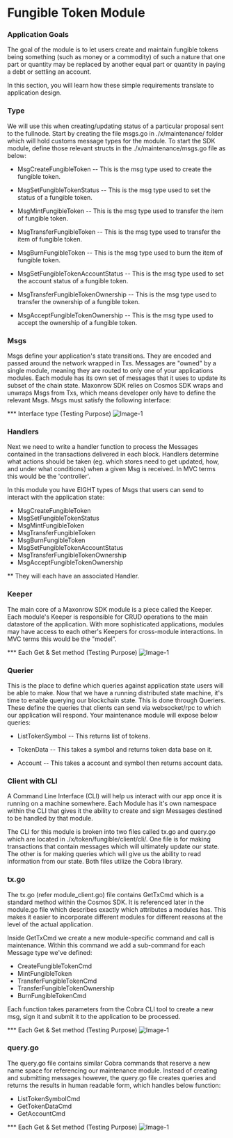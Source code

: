 # Fungible Token Module


### Application Goals
The goal of the module is to let users create and maintain fungible tokens being something (such as money or a commodity) of such a nature that one part or quantity may be replaced by another equal part or quantity in paying a debt or settling an account.

In this section, you will learn how these simple requirements translate to application design.

### Type

We will use this when creating/updating status of a particular proposal sent to the fullnode. 
Start by creating the file msgs.go in ./x/maintenance/ folder which 
will hold customs message types for the module.
To start the SDK module, define those relevant structs in the ./x/maintenance/msgs.go file as below:

* MsgCreateFungibleToken
-- This is the msg type used to create the fungible token.  

* MsgSetFungibleTokenStatus
-- This is the msg type used to set the status of a fungible token.  

* MsgMintFungibleToken
-- This is the msg type used to transfer the item of fungible token.  

* MsgTransferFungibleToken
-- This is the msg type used to transfer the item of fungible token. 

* MsgBurnFungibleToken
-- This is the msg type used to burn the item of fungible token. 

* MsgSetFungibleTokenAccountStatus
-- This is the msg type used to set the account status of a fungible token. 

* MsgTransferFungibleTokenOwnership
-- This is the msg type used to transfer the ownership of a fungible token. 

* MsgAcceptFungibleTokenOwnership
-- This is the msg type used to accept the ownership of a fungible token. 



### Msgs

Msgs define your application's state transitions. 
They are encoded and passed around the network wrapped in Txs. 
Messages are "owned" by a single module, meaning they are routed to only one of your applications modules. 
Each module has its own set of messages that it uses to update its subset of the chain state. 
Maxonrow SDK relies on Cosmos SDK wraps and unwraps Msgs from Txs, which means developer only have to define the relevant Msgs. 
Msgs must satisfy the following interface:

*** Interface type (Testing Purpose)
![Image-1](pic001.png)  


### Handlers

Next we need to write a handler function to process the Messages contained 
in the transactions delivered in each block. 
Handlers determine what actions should be taken (eg. which stores need to get updated, how, and under what conditions) 
when a given Msg is received. In MVC terms this would be the 'controller'.

In this module you have EIGHT types of Msgs that users 
can send to interact with the application state: 

* MsgCreateFungibleToken
* MsgSetFungibleTokenStatus
* MsgMintFungibleToken
* MsgTransferFungibleToken
* MsgBurnFungibleToken
* MsgSetFungibleTokenAccountStatus
* MsgTransferFungibleTokenOwnership
* MsgAcceptFungibleTokenOwnership

** They will each have an associated Handler.


### Keeper

The main core of a Maxonrow SDK module is a piece called the Keeper. 
Each module's Keeper is responsible for CRUD operations to the main datastore of the application. 
With more sophisticated applications, modules may have access to each other's Keepers 
for cross-module interactions. In MVC terms this would be the "model". 

*** Each Get & Set method (Testing Purpose)
![Image-1](pic001.png)  


### Querier

This is the place to define which queries against application state users will be able to make. 
Now that we have a running distributed state machine, it's time to enable querying our blockchain state. 
This is done through Queriers. 
These define the queries that clients can send via websocket/rpc to which our application will respond. 
Your maintenance module will expose below queries:

* ListTokenSymbol
-- This returns list of tokens.

* TokenData
-- This takes a symbol and returns token data base on it.

* Account
-- This takes a account and symbol then returns account data.


### Client with CLI  
A Command Line Interface (CLI) will help us interact with our app once it is running on a machine somewhere. Each Module has it's own namespace within the CLI that gives it the ability to create and sign Messages destined to be handled by that module. 

The CLI for this module is broken into two files called tx.go and query.go which are located in ./x/token/fungible/client/cli/. One file is for making transactions that contain messages which will ultimately update our state. The other is for making queries which will give us the ability to read information from our state. Both files utilize the Cobra library.

### tx.go
The tx.go (refer module_client.go) file contains GetTxCmd which is a standard method within the Cosmos SDK. It is referenced later in the module.go file which describes exactly which attributes a modules has. This makes it easier to incorporate different modules for different reasons at the level of the actual application.

Inside GetTxCmd we create a new module-specific command and call is maintenance. Within this command we add a sub-command for each Message type we've defined:

* CreateFungibleTokenCmd
* MintFungibleToken
* TransferFungibleTokenCmd
* TransferFungibleTokenOwnership
* BurnFungibleTokenCmd

Each function takes parameters from the Cobra CLI tool to create a new msg, sign it and submit it to the application to be processed. 

*** Each Get & Set method (Testing Purpose)
![Image-1](pic001.png)  


### query.go
The query.go file contains similar Cobra commands that reserve a new name space for referencing our maintenance module. Instead of creating and submitting messages however, the query.go file creates queries and returns the results in human readable form, which handles below function:

* ListTokenSymbolCmd
* GetTokenDataCmd
* GetAccountCmd

*** Each Get & Set method (Testing Purpose)
![Image-1](pic001.png)  





